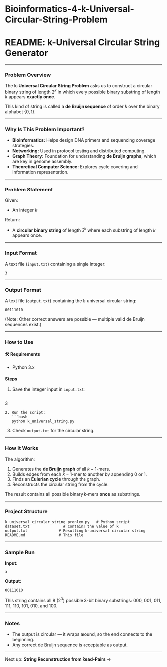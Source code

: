 # Bioinformatics-4-k-Universal-Circular-String-Problem

# README: k-Universal Circular String Generator

---

### Problem Overview

The **k-Universal Circular String Problem** asks us to construct a circular binary string of length $2^k$ in which every possible binary substring of length $k$ appears **exactly once**.

This kind of string is called a **de Bruijn sequence** of order $k$ over the binary alphabet $\{0, 1\}$.

---

### Why Is This Problem Important?

* **Bioinformatics:** Helps design DNA primers and sequencing coverage strategies.
* **Networking:** Used in protocol testing and distributed computing.
* **Graph Theory:** Foundation for understanding **de Bruijn graphs**, which are key in genome assembly.
* **Theoretical Computer Science:** Explores cycle covering and information representation.

---

### Problem Statement

Given:

* An integer $k$

Return:

* A **circular binary string** of length $2^k$ where each substring of length $k$ appears once.

---

### Input Format

A text file (`input.txt`) containing a single integer:

```
3
```

---

### Output Format

A text file (`output.txt`) containing the k-universal circular string:

```
00111010
```

(Note: Other correct answers are possible — multiple valid de Bruijn sequences exist.)

---

### How to Use

#### 🛠️ Requirements

* Python 3.x

#### Steps

1. Save the integer input in `input.txt`:

   ```
   ```

3

````
2. Run the script:
   ```bash
   python k_universal_string.py
````

3. Check `output.txt` for the circular string.

---

### How It Works

The algorithm:

1. Generates the **de Bruijn graph** of all $k-1$-mers.
2. Builds edges from each $k-1$-mer to another by appending 0 or 1.
3. Finds an **Eulerian cycle** through the graph.
4. Reconstructs the circular string from the cycle.

The result contains all possible binary k-mers **once** as substrings.

---

### Project Structure

```
k_universal_circular_string_pronlem.py   # Python script
dataset.txt               # Contains the value of k
output.txt              # Resulting k-universal circular string
README.md               # This file
```

---

### Sample Run

**Input:**

```
3
```

**Output:**

```
00111010
```

This string contains all 8 ($2^3$) possible 3-bit binary substrings: 000, 001, 011, 111, 110, 101, 010, and 100.

---

### Notes

* The output is circular — it wraps around, so the end connects to the beginning.
* Any correct de Bruijn sequence is acceptable as output.

---

Next up: **String Reconstruction from Read-Pairs** →

